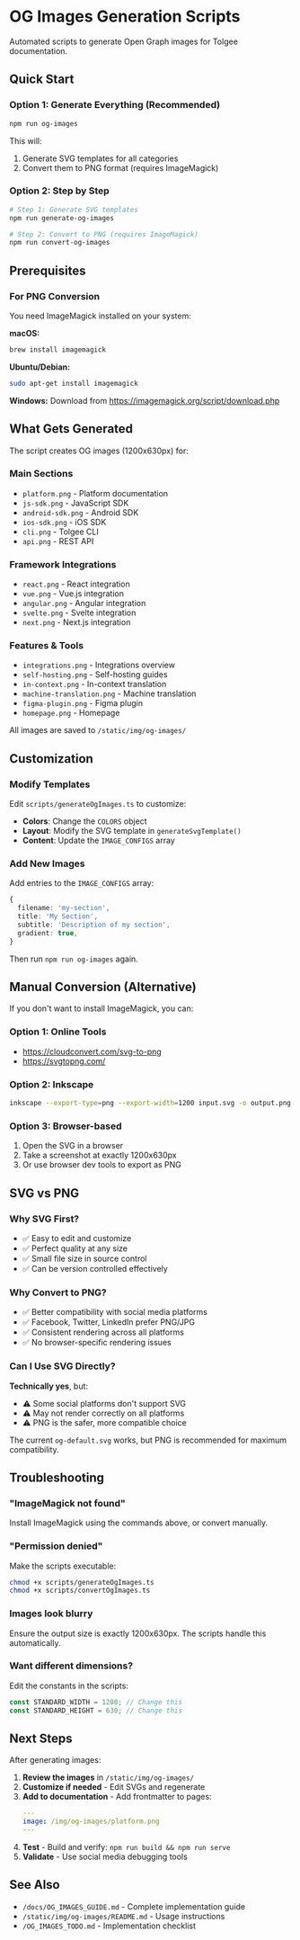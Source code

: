 # OG Images Generation Scripts

Automated scripts to generate Open Graph images for Tolgee documentation.

## Quick Start

### Option 1: Generate Everything (Recommended)

```bash
npm run og-images
```

This will:

1. Generate SVG templates for all categories
2. Convert them to PNG format (requires ImageMagick)

### Option 2: Step by Step

```bash
# Step 1: Generate SVG templates
npm run generate-og-images

# Step 2: Convert to PNG (requires ImageMagick)
npm run convert-og-images
```

## Prerequisites

### For PNG Conversion

You need ImageMagick installed on your system:

**macOS:**

```bash
brew install imagemagick
```

**Ubuntu/Debian:**

```bash
sudo apt-get install imagemagick
```

**Windows:**
Download from https://imagemagick.org/script/download.php

## What Gets Generated

The script creates OG images (1200x630px) for:

### Main Sections

- `platform.png` - Platform documentation
- `js-sdk.png` - JavaScript SDK
- `android-sdk.png` - Android SDK
- `ios-sdk.png` - iOS SDK
- `cli.png` - Tolgee CLI
- `api.png` - REST API

### Framework Integrations

- `react.png` - React integration
- `vue.png` - Vue.js integration
- `angular.png` - Angular integration
- `svelte.png` - Svelte integration
- `next.png` - Next.js integration

### Features & Tools

- `integrations.png` - Integrations overview
- `self-hosting.png` - Self-hosting guides
- `in-context.png` - In-context translation
- `machine-translation.png` - Machine translation
- `figma-plugin.png` - Figma plugin
- `homepage.png` - Homepage

All images are saved to `/static/img/og-images/`

## Customization

### Modify Templates

Edit `scripts/generateOgImages.ts` to customize:

- **Colors**: Change the `COLORS` object
- **Layout**: Modify the SVG template in `generateSvgTemplate()`
- **Content**: Update the `IMAGE_CONFIGS` array

### Add New Images

Add entries to the `IMAGE_CONFIGS` array:

```typescript
{
  filename: 'my-section',
  title: 'My Section',
  subtitle: 'Description of my section',
  gradient: true,
}
```

Then run `npm run og-images` again.

## Manual Conversion (Alternative)

If you don't want to install ImageMagick, you can:

### Option 1: Online Tools

- https://cloudconvert.com/svg-to-png
- https://svgtopng.com/

### Option 2: Inkscape

```bash
inkscape --export-type=png --export-width=1200 input.svg -o output.png
```

### Option 3: Browser-based

1. Open the SVG in a browser
2. Take a screenshot at exactly 1200x630px
3. Or use browser dev tools to export as PNG

## SVG vs PNG

### Why SVG First?

- ✅ Easy to edit and customize
- ✅ Perfect quality at any size
- ✅ Small file size in source control
- ✅ Can be version controlled effectively

### Why Convert to PNG?

- ✅ Better compatibility with social media platforms
- ✅ Facebook, Twitter, LinkedIn prefer PNG/JPG
- ✅ Consistent rendering across all platforms
- ✅ No browser-specific rendering issues

### Can I Use SVG Directly?

**Technically yes**, but:

- ⚠️ Some social platforms don't support SVG
- ⚠️ May not render correctly on all platforms
- ⚠️ PNG is the safer, more compatible choice

The current `og-default.svg` works, but PNG is recommended for maximum compatibility.

## Troubleshooting

### "ImageMagick not found"

Install ImageMagick using the commands above, or convert manually.

### "Permission denied"

Make the scripts executable:

```bash
chmod +x scripts/generateOgImages.ts
chmod +x scripts/convertOgImages.ts
```

### Images look blurry

Ensure the output size is exactly 1200x630px. The scripts handle this automatically.

### Want different dimensions?

Edit the constants in the scripts:

```typescript
const STANDARD_WIDTH = 1200; // Change this
const STANDARD_HEIGHT = 630; // Change this
```

## Next Steps

After generating images:

1. **Review the images** in `/static/img/og-images/`
2. **Customize if needed** - Edit SVGs and regenerate
3. **Add to documentation** - Add frontmatter to pages:
   ```yaml
   ---
   image: /img/og-images/platform.png
   ---
   ```
4. **Test** - Build and verify: `npm run build && npm run serve`
5. **Validate** - Use social media debugging tools

## See Also

- `/docs/OG_IMAGES_GUIDE.md` - Complete implementation guide
- `/static/img/og-images/README.md` - Usage instructions
- `/OG_IMAGES_TODO.md` - Implementation checklist
